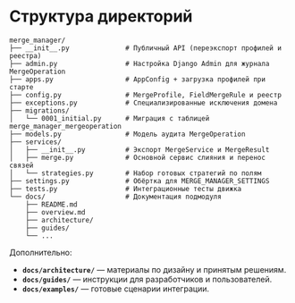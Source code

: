 # Структура директорий

```
merge_manager/
├── __init__.py              # Публичный API (переэкспорт профилей и реестра)
├── admin.py                 # Настройка Django Admin для журнала MergeOperation
├── apps.py                  # AppConfig + загрузка профилей при старте
├── config.py                # MergeProfile, FieldMergeRule и реестр
├── exceptions.py            # Специализированные исключения домена
├── migrations/
│   └── 0001_initial.py      # Миграция с таблицей merge_manager_mergeoperation
├── models.py                # Модель аудита MergeOperation
├── services/
│   ├── __init__.py          # Экспорт MergeService и MergeResult
│   ├── merge.py             # Основной сервис слияния и перенос связей
│   └── strategies.py        # Набор готовых стратегий по полям
├── settings.py              # Обёртка для MERGE_MANAGER_SETTINGS
├── tests.py                 # Интеграционные тесты движка
└── docs/                    # Документация подмодуля
    ├── README.md
    ├── overview.md
    ├── architecture/
    ├── guides/
    └── ...
```

Дополнительно:
- **`docs/architecture/`** — материалы по дизайну и принятым решениям.
- **`docs/guides/`** — инструкции для разработчиков и пользователей.
- **`docs/examples/`** — готовые сценарии интеграции.
